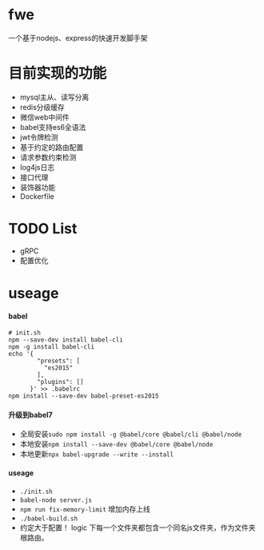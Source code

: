 # fwe
一个基于nodejs、express的快速开发脚手架

# 目前实现的功能
- mysql主从、读写分离
- redis分级缓存
- 微信web中间件
- babel支持es6全语法
- jwt令牌检测
- 基于约定的路由配置
- 请求参数约束检测
- log4js日志
- 接口代理
- 装饰器功能
- Dockerfile

# TODO List
- gRPC
- 配置优化

# useage

#### babel
```$xslt
# init.sh
npm --save-dev install babel-cli
npm -g install babel-cli
echo '{
        "presets": [
          "es2015"
        ],
        "plugins": []
      }' >> .babelrc
npm install --save-dev babel-preset-es2015
```
#### 升级到babel7
- 全局安装```sudo npm install -g @babel/core @babel/cli @babel/node```
- 本地安装```npm install --save-dev @babel/core @babel/node ``` 
- 本地更新```npx babel-upgrade --write --install```

#### useage
- ```./init.sh```
- ```babel-node server.js```
- ```npm run fix-memory-limit``` 增加内存上线
- ```./babel-build.sh```
- 约定大于配置！ logic 下每一个文件夹都包含一个同名js文件夹，作为文件夹根路由。
